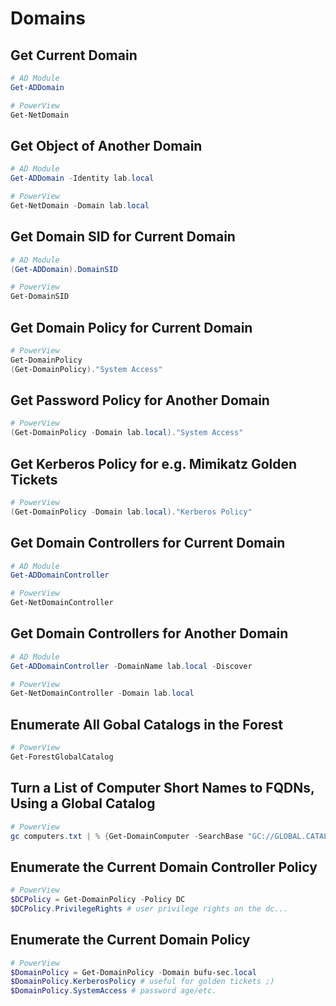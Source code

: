 # Domains

## Get Current Domain

```powershell
# AD Module
Get-ADDomain

# PowerView
Get-NetDomain
```

## Get Object of Another Domain

```powershell
# AD Module
Get-ADDomain -Identity lab.local

# PowerView
Get-NetDomain -Domain lab.local
```

## Get Domain SID for Current Domain

```powershell
# AD Module
(Get-ADDomain).DomainSID

# PowerView
Get-DomainSID
```

## Get Domain Policy for Current Domain

```powershell
# PowerView
Get-DomainPolicy
(Get-DomainPolicy)."System Access"
```

## Get Password Policy for Another Domain

```powershell
# PowerView
(Get-DomainPolicy -Domain lab.local)."System Access"
```

## Get Kerberos Policy for e.g. Mimikatz Golden Tickets

```powershell
# PowerView
(Get-DomainPolicy -Domain lab.local)."Kerberos Policy"
```

## Get Domain Controllers for Current Domain

```powershell
# AD Module
Get-ADDomainController

# PowerView
Get-NetDomainController
```

## Get Domain Controllers for Another Domain

```powershell
# AD Module
Get-ADDomainController -DomainName lab.local -Discover

# PowerView
Get-NetDomainController -Domain lab.local
```

## Enumerate All Gobal Catalogs in the Forest

```powershell
# PowerView
Get-ForestGlobalCatalog
```

## Turn a List of Computer Short Names to FQDNs, Using a Global Catalog

```powershell
# PowerView
gc computers.txt | % {Get-DomainComputer -SearchBase "GC://GLOBAL.CATALOG" -LDAP "(name=$_)" -Properties dnshostname}
```

## Enumerate the Current Domain Controller Policy

```powershell
# PowerView
$DCPolicy = Get-DomainPolicy -Policy DC
$DCPolicy.PrivilegeRights # user privilege rights on the dc...
```

## Enumerate the Current Domain Policy

```powershell
# PowerView
$DomainPolicy = Get-DomainPolicy -Domain bufu-sec.local
$DomainPolicy.KerberosPolicy # useful for golden tickets ;)
$DomainPolicy.SystemAccess # password age/etc.
```
